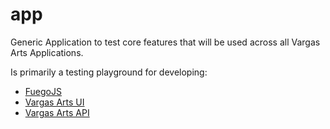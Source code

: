 # app
    
Generic Application to test core features that will be used across all Vargas Arts Applications.

Is primarily a testing playground for developing:
- [FuegoJS](https://github.com/dvargas92495/fuegojs)
- [Vargas Arts UI](https://github.com/dvargas92495/ui)
- [Vargas Arts API](https://github.com/dvargas92495/api)
